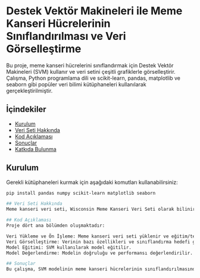 # Destek Vektör Makineleri ile Meme Kanseri Hücrelerinin Sınıflandırılması ve Veri Görselleştirme

Bu proje, meme kanseri hücrelerini sınıflandırmak için Destek Vektör Makineleri (SVM) kullanır ve veri setini çeşitli grafiklerle görselleştirir. Çalışma, Python programlama dili ve scikit-learn, pandas, matplotlib ve seaborn gibi popüler veri bilimi kütüphaneleri kullanılarak gerçekleştirilmiştir.

## İçindekiler
- [Kurulum](#kurulum)
- [Veri Seti Hakkında](#veri-seti-hakkında)
- [Kod Açıklaması](#kod-açıklaması)
- [Sonuçlar](#sonuçlar)
- [Katkıda Bulunma](#katkıda-bulunma)

## Kurulum

Gerekli kütüphaneleri kurmak için aşağıdaki komutları kullanabilirsiniz:

```bash
pip install pandas numpy scikit-learn matplotlib seaborn

## Veri Seti Hakkında
Meme kanseri veri seti, Wisconsin Meme Kanseri Veri Seti olarak bilinir ve iki farklı kanser türünü sınıflandırmak için kullanılır: malign (kötü huylu) ve benign (iyi huylu). Veri setinde 30 özellik ve 569 örnek bulunur.

## Kod Açıklaması
Proje dört ana bölümden oluşmaktadır:

Veri Yükleme ve Ön İşleme: Meme kanseri veri seti yüklenir ve eğitim/test olarak bölünür.
Veri Görselleştirme: Verinin bazı özellikleri ve sınıflandırma hedefi görselleştirilir.
Model Eğitimi: SVM kullanılarak model eğitilir.
Model Değerlendirme: Modelin doğruluğu ve performansı değerlendirilir.

## Sonuçlar
Bu çalışma, SVM modelinin meme kanseri hücrelerinin sınıflandırılmasında yüksek doğruluk sağladığını göstermektedir. Modelin doğruluğu, karmaşıklık matrisi ve sınıflandırma raporu ile detaylandırılmıştır.
